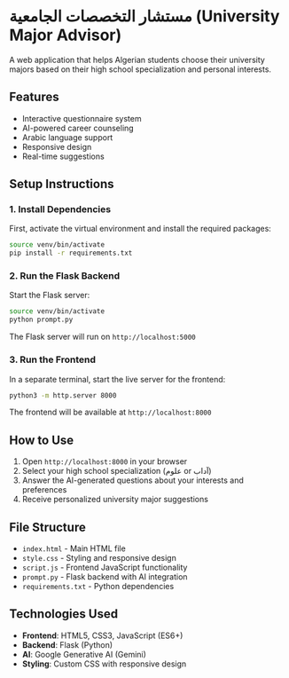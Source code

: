 # مستشار التخصصات الجامعية (University Major Advisor)

A web application that helps Algerian students choose their university majors based on their high school specialization and personal interests.

## Features

- Interactive questionnaire system
- AI-powered career counseling
- Arabic language support
- Responsive design
- Real-time suggestions

## Setup Instructions

### 1. Install Dependencies

First, activate the virtual environment and install the required packages:

```bash
source venv/bin/activate
pip install -r requirements.txt
```

### 2. Run the Flask Backend

Start the Flask server:

```bash
source venv/bin/activate
python prompt.py
```

The Flask server will run on `http://localhost:5000`

### 3. Run the Frontend

In a separate terminal, start the live server for the frontend:

```bash
python3 -m http.server 8000
```

The frontend will be available at `http://localhost:8000`

## How to Use

1. Open `http://localhost:8000` in your browser
2. Select your high school specialization (علوم or آداب)
3. Answer the AI-generated questions about your interests and preferences
4. Receive personalized university major suggestions

## File Structure

- `index.html` - Main HTML file
- `style.css` - Styling and responsive design
- `script.js` - Frontend JavaScript functionality
- `prompt.py` - Flask backend with AI integration
- `requirements.txt` - Python dependencies

## Technologies Used

- **Frontend**: HTML5, CSS3, JavaScript (ES6+)
- **Backend**: Flask (Python)
- **AI**: Google Generative AI (Gemini)
- **Styling**: Custom CSS with responsive design 